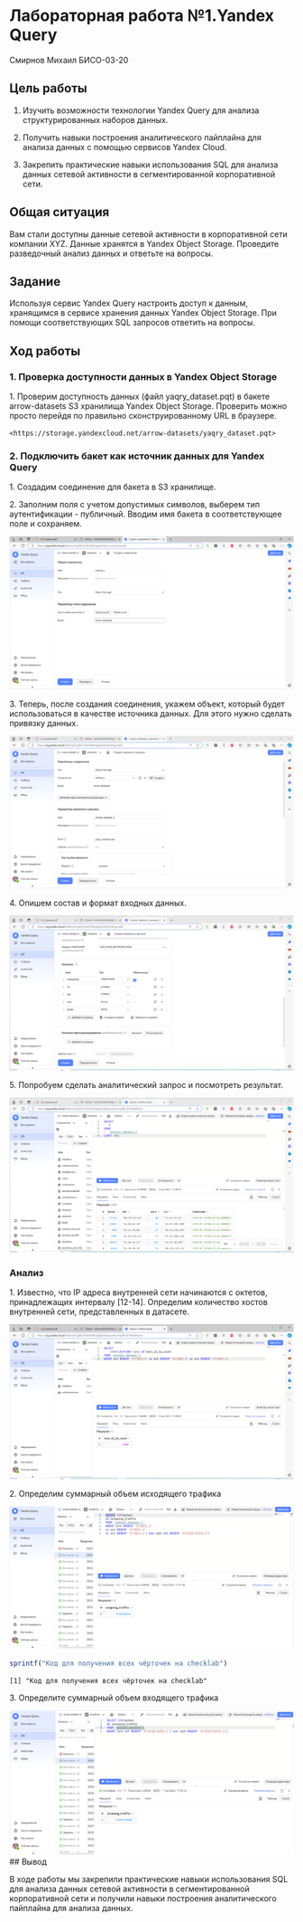 # Лабораторная работа №1.Yandex Query
Смирнов Михаил БИСО-03-20

## Цель работы

1.  Изучить возможности технологии Yandex Query для анализа
    структурированных наборов данных.

2.  Получить навыки построения аналитического пайплайна для анализа
    данных с помощью сервисов Yandex Cloud.

3.  Закрепить практические навыки использования SQL для анализа данных
    сетевой активности в сегментированной корпоративной сети.

## Общая ситуация

Вам стали доступны данные сетевой активности в корпоративной сети
компании XYZ. Данные хранятся в Yandex Object Storage. Проведите
разведочный анализ данных и ответьте на вопросы.

## Задание

Используя сервис Yandex Query настроить доступ к данным, хранящимся в
сервисе хранения данных Yandex Object Storage. При помощи
соответствующих SQL запросов ответить на вопросы.

## Ход работы

### 1. Проверка доступности данных в Yandex Object Storage

1\. Проверим доступность данных (файл yaqry_dataset.pqt) в бакете
arrow-datasets S3 хранилища Yandex Object Storage. Проверить можно
просто перейдя по правильно сконструированному URL в браузере.

    <https://storage.yandexcloud.net/arrow-datasets/yaqry_dataset.pqt>

### 2. Подключить бакет как источник данных для Yandex Query

1\. Создадим соединение для бакета в S3 хранилище.

2\. Заполним поля с учетом допустимых символов, выберем тип
аутентификации - публичный. Вводим имя бакета в соответствующее поле и
сохраняем.

![](screen/screenshot1.png)

3\. Теперь, после создания соединения, укажем объект, который будет
использоваться в качестве источника данных. Для этого нужно сделать
привязку данных.

![](screen/screenshot2.png)

4\. Опишем состав и формат входных данных.

![](screen/screenshot3.png)

5\. Попробуем сделать аналитический запрос и посмотреть результат.

![](screen/screenshot4.png)

### Анализ

1\. Известно, что IP адреса внутренней сети начинаются с октетов,
принадлежащих интервалу \[12-14\]. Определим количество хостов
внутренней сети, представленных в датасете.

![](screen/screenshot5.png)

2\. Определим суммарный объем исходящего трафика

![](screen/screenshot6.png)

``` r
sprintf("Код для получения всех чёрточек на checklab")
```

    [1] "Код для получения всех чёрточек на checklab"

3\. Определите суммарный объем входящего трафика

![](screen/screenshot7.png) \## Вывод

В ходе работы мы закрепили практические навыки использования SQL для
анализа данных сетевой активности в сегментированной корпоративной сети
и получили навыки построения аналитического пайплайна для анализа
данных.
